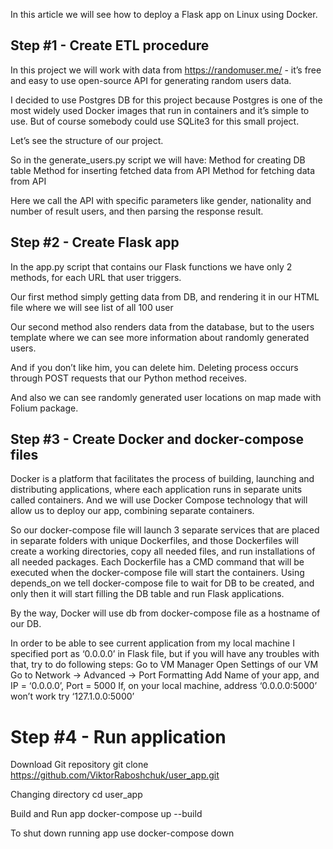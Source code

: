 In this article we will see how to deploy a Flask app on Linux using Docker.

## Step #1 - Create ETL procedure 

In this project we will work with data from https://randomuser.me/ - it’s free and easy to use open-source API for generating random users data. 

I decided to use Postgres DB for this project because Postgres is one of the most widely used Docker images that run in containers and it’s simple to use. But of course somebody could use SQLite3 for this small project.

Let’s see the structure of our project. 

So in the generate_users.py script we will have:
Method for creating DB table
Method for inserting fetched data from API
Method for fetching data from API

Here we call the API with specific parameters like gender, nationality and number of result users, and then parsing the response result.

## Step #2 - Create Flask app

In the app.py script that contains our Flask functions we have only 2 methods, for each URL that user triggers. 

Our first method simply getting data from DB, and rendering it in our HTML file where we will see list of all 100 user

Our second method also renders data from the database, but to the users template where we can see more information about randomly generated users.
 
And if you don’t like him, you can delete him. Deleting process occurs through POST requests that our Python method receives.

And also we can see randomly generated user locations on map made with Folium package.

## Step #3 - Create Docker and docker-compose files
Docker is a platform that facilitates the process of building, launching and distributing applications, where each application runs in separate units called containers. And we will use Docker Compose technology that will allow us to deploy our app, combining separate containers. 

So our docker-compose file will launch 3 separate services that are placed in separate folders with unique Dockerfiles, and those Dockerfiles will create a working directories, copy all needed files, and run installations of all needed packages. Each Dockerfile has a CMD command that will be executed when the docker-compose file will start the containers.
Using depends_on we tell docker-compose file to wait for DB to be created, and only then it will start filling the DB table and run Flask applications.

By the way, Docker will use db from docker-compose file  as a hostname of our DB.


In order to be able to see current application from my local machine  I specified port as ‘0.0.0.0’ in Flask file, but if you will have any troubles with that, try to do following steps:
Go to VM Manager
Open Settings of our VM
Go to Network -> Advanced -> Port Formatting
Add Name of your app, and IP = ‘0.0.0.0’, Port = 5000
If, on your local machine, address ‘0.0.0.0:5000’ won’t work try ‘127.1.0.0:5000’

# Step #4 - Run application

Download Git repository
git clone https://github.com/ViktorRaboshchuk/user_app.git

Changing directory
cd user_app

Build and Run app
docker-compose up --build

To shut down running app use
docker-compose down


